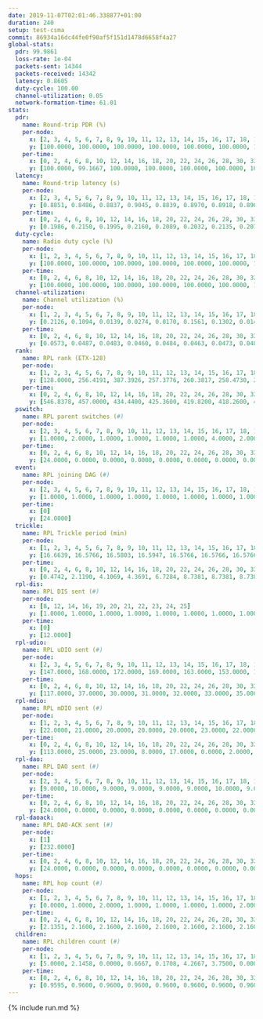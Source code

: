 ```yaml
---
date: 2019-11-07T02:01:46.338877+01:00
duration: 240
setup: test-csma
commit: 86934a16dc44fe0f90af5f151d1478d6658f4a27
global-stats:
  pdr: 99.9861
  loss-rate: 1e-04
  packets-sent: 14344
  packets-received: 14342
  latency: 0.8605
  duty-cycle: 100.00
  channel-utilization: 0.05
  network-formation-time: 61.01
stats:
  pdr:
    name: Round-trip PDR (%)
    per-node:
      x: [2, 3, 4, 5, 6, 7, 8, 9, 10, 11, 12, 13, 14, 15, 16, 17, 18, 19, 20, 21, 22, 23, 24, 25]
      y: [100.0000, 100.0000, 100.0000, 100.0000, 100.0000, 100.0000, 100.0000, 99.8319, 100.0000, 100.0000, 100.0000, 100.0000, 100.0000, 100.0000, 100.0000, 100.0000, 99.8336, 100.0000, 100.0000, 100.0000, 100.0000, 100.0000, 100.0000, 100.0000]
    per-time:
      x: [0, 2, 4, 6, 8, 10, 12, 14, 16, 18, 20, 22, 24, 26, 28, 30, 32, 34, 36, 38, 40, 42, 44, 46, 48, 50, 52, 54, 56, 58, 60, 62, 64, 66, 68, 70, 72, 74, 76, 78, 80, 82, 84, 86, 88, 90, 92, 94, 96, 98, 100, 102, 104, 106, 108, 110, 112, 114, 116, 118, 120, 122, 124, 126, 128, 130, 132, 134, 136, 138, 140, 142, 144, 146, 148, 150, 152, 154, 156, 158, 160, 162, 164, 166, 168, 170, 172, 174, 176, 178, 180, 182, 184, 186, 188, 190, 192, 194, 196, 198, 200, 202, 204, 206, 208, 210, 212, 214, 216, 218, 220, 222, 224, 226, 228, 230, 232, 234, 236, 238, 240]
      y: [100.0000, 99.1667, 100.0000, 100.0000, 100.0000, 100.0000, 100.0000, 100.0000, 100.0000, 100.0000, 100.0000, 100.0000, 100.0000, 100.0000, 100.0000, 100.0000, 100.0000, 100.0000, 100.0000, 100.0000, 100.0000, 100.0000, 100.0000, 100.0000, 100.0000, 100.0000, 100.0000, 100.0000, 100.0000, 100.0000, 100.0000, 100.0000, 100.0000, 100.0000, 100.0000, 100.0000, 100.0000, 100.0000, 100.0000, 100.0000, 100.0000, 100.0000, 100.0000, 100.0000, 100.0000, 100.0000, 100.0000, 100.0000, 100.0000, 100.0000, 100.0000, 100.0000, 100.0000, 100.0000, 100.0000, 100.0000, 100.0000, 100.0000, 100.0000, 100.0000, 100.0000, 100.0000, 100.0000, 100.0000, 100.0000, 100.0000, 100.0000, 100.0000, 100.0000, 100.0000, 100.0000, 100.0000, 100.0000, 100.0000, 100.0000, 100.0000, 100.0000, 100.0000, 100.0000, 100.0000, 100.0000, 100.0000, 100.0000, 100.0000, 100.0000, 100.0000, 100.0000, 100.0000, 100.0000, 100.0000, 100.0000, 100.0000, 100.0000, 100.0000, 100.0000, 100.0000, 100.0000, 100.0000, 100.0000, 100.0000, 100.0000, 100.0000, 100.0000, 100.0000, 100.0000, 100.0000, 100.0000, 100.0000, 100.0000, 100.0000, 100.0000, 99.1667, 100.0000, 100.0000, 100.0000, 100.0000, 100.0000, 100.0000, 100.0000, 100.0000, null]
  latency:
    name: Round-trip latency (s)
    per-node:
      x: [2, 3, 4, 5, 6, 7, 8, 9, 10, 11, 12, 13, 14, 15, 16, 17, 18, 19, 20, 21, 22, 23, 24, 25]
      y: [0.8851, 0.8486, 0.8837, 0.9045, 0.8839, 0.8970, 0.8918, 0.8964, 0.8968, 0.8991, 0.8842, 0.8823, 0.8811, 0.8883, 0.9241, 0.9127, 0.7760, 0.7679, 0.7689, 0.7540, 0.7558, 0.8620, 0.8696, 0.8337]
    per-time:
      x: [0, 2, 4, 6, 8, 10, 12, 14, 16, 18, 20, 22, 24, 26, 28, 30, 32, 34, 36, 38, 40, 42, 44, 46, 48, 50, 52, 54, 56, 58, 60, 62, 64, 66, 68, 70, 72, 74, 76, 78, 80, 82, 84, 86, 88, 90, 92, 94, 96, 98, 100, 102, 104, 106, 108, 110, 112, 114, 116, 118, 120, 122, 124, 126, 128, 130, 132, 134, 136, 138, 140, 142, 144, 146, 148, 150, 152, 154, 156, 158, 160, 162, 164, 166, 168, 170, 172, 174, 176, 178, 180, 182, 184, 186, 188, 190, 192, 194, 196, 198, 200, 202, 204, 206, 208, 210, 212, 214, 216, 218, 220, 222, 224, 226, 228, 230, 232, 234, 236, 238, 240]
      y: [0.1986, 0.2150, 0.1995, 0.2160, 0.2089, 0.2032, 0.2135, 0.2074, 0.1997, 0.2037, 0.2055, 0.1907, 0.1957, 0.2029, 0.1940, 0.2119, 0.1954, 0.1969, 0.1881, 0.1962, 0.2002, 0.2115, 0.2933, 0.8877, 0.8231, 0.8630, 0.8912, 0.8755, 0.9120, 0.8508, 0.9051, 0.8416, 0.8373, 0.8019, 0.8232, 0.8107, 0.8064, 0.8015, 0.7965, 0.8642, 0.7826, 0.7502, 0.6745, 0.6702, 0.7023, 0.6472, 0.6399, 0.6339, 0.5618, 0.6276, 0.5705, 0.5552, 0.5282, 0.5271, 0.4699, 0.4513, 0.8600, 1.1516, 1.1676, 1.1783, 1.1709, 1.1670, 1.1818, 1.1772, 1.1779, 1.1809, 1.1755, 1.1735, 1.1725, 1.1694, 1.1736, 1.1783, 1.1703, 1.1646, 1.1747, 1.1674, 1.1724, 1.1633, 1.1641, 1.1544, 1.1812, 1.1872, 1.1833, 1.1608, 1.1706, 1.1702, 1.1763, 1.1766, 1.1626, 1.1712, 1.1726, 1.1698, 1.1567, 1.1690, 1.1677, 1.1576, 1.1623, 1.1649, 1.1631, 1.1689, 1.1640, 1.1644, 1.1828, 1.1786, 1.1723, 1.1796, 1.1630, 1.1424, 1.1554, 1.1776, 1.1636, 1.1616, 1.1642, 1.1670, 1.1438, 1.1617, 1.1643, 1.1625, 1.1664, 1.1623, null]
  duty-cycle:
    name: Radio duty cycle (%)
    per-node:
      x: [1, 2, 3, 4, 5, 6, 7, 8, 9, 10, 11, 12, 13, 14, 15, 16, 17, 18, 19, 20, 21, 22, 23, 24, 25]
      y: [100.0000, 100.0000, 100.0000, 100.0000, 100.0000, 100.0000, 100.0000, 100.0000, 100.0000, 100.0000, 100.0000, 100.0000, 100.0000, 100.0000, 100.0000, 100.0000, 100.0000, 100.0000, 100.0000, 100.0000, 100.0000, 100.0000, 100.0000, 100.0000, 100.0000]
    per-time:
      x: [0, 2, 4, 6, 8, 10, 12, 14, 16, 18, 20, 22, 24, 26, 28, 30, 32, 34, 36, 38, 40, 42, 44, 46, 48, 50, 52, 54, 56, 58, 60, 62, 64, 66, 68, 70, 72, 74, 76, 78, 80, 82, 84, 86, 88, 90, 92, 94, 96, 98, 100, 102, 104, 106, 108, 110, 112, 114, 116, 118, 120, 122, 124, 126, 128, 130, 132, 134, 136, 138, 140, 142, 144, 146, 148, 150, 152, 154, 156, 158, 160, 162, 164, 166, 168, 170, 172, 174, 176, 178, 180, 182, 184, 186, 188, 190, 192, 194, 196, 198, 200, 202, 204, 206, 208, 210, 212, 214, 216, 218, 220, 222, 224, 226, 228, 230, 232, 234, 236, 238, 240]
      y: [100.0000, 100.0000, 100.0000, 100.0000, 100.0000, 100.0000, 100.0000, 100.0000, 100.0000, 100.0000, 100.0000, 100.0000, 100.0000, 100.0000, 100.0000, 100.0000, 100.0000, 100.0000, 100.0000, 100.0000, 100.0000, 100.0000, 100.0000, 100.0000, 100.0000, 100.0000, 100.0000, 100.0000, 100.0000, 100.0000, 100.0000, 100.0000, 100.0000, 100.0000, 100.0000, 100.0000, 100.0000, 100.0000, 100.0000, 100.0000, 100.0000, 100.0000, 100.0000, 100.0000, 100.0000, 100.0000, 100.0000, 100.0000, 100.0000, 100.0000, 100.0000, 100.0000, 100.0000, 100.0000, 100.0000, 100.0000, 100.0000, 100.0000, 100.0000, 100.0000, 100.0000, 100.0000, 100.0000, 100.0000, 100.0000, 100.0000, 100.0000, 100.0000, 100.0000, 100.0000, 100.0000, 100.0000, 100.0000, 100.0000, 100.0000, 100.0000, 100.0000, 100.0000, 100.0000, 100.0000, 100.0000, 100.0000, 100.0000, 100.0000, 100.0000, 100.0000, 100.0000, 100.0000, 100.0000, 100.0000, 100.0000, 100.0000, 100.0000, 100.0000, 100.0000, 100.0000, 100.0000, 100.0000, 100.0000, 100.0000, 100.0000, 100.0000, 100.0000, 100.0000, 100.0000, 100.0000, 100.0000, 100.0000, 100.0000, 100.0000, 100.0000, 100.0000, 100.0000, 100.0000, 100.0000, 100.0000, 100.0000, 100.0000, 100.0000, 100.0000, null]
  channel-utilization:
    name: Channel utilization (%)
    per-node:
      x: [1, 2, 3, 4, 5, 6, 7, 8, 9, 10, 11, 12, 13, 14, 15, 16, 17, 18, 19, 20, 21, 22, 23, 24, 25]
      y: [0.2126, 0.1094, 0.0139, 0.0274, 0.0170, 0.1561, 0.1302, 0.0143, 0.0157, 0.0138, 0.0145, 0.0290, 0.0196, 0.0144, 0.0398, 0.1310, 0.0231, 0.0173, 0.0141, 0.0676, 0.0142, 0.0220, 0.0145, 0.0139, 0.0145]
    per-time:
      x: [0, 2, 4, 6, 8, 10, 12, 14, 16, 18, 20, 22, 24, 26, 28, 30, 32, 34, 36, 38, 40, 42, 44, 46, 48, 50, 52, 54, 56, 58, 60, 62, 64, 66, 68, 70, 72, 74, 76, 78, 80, 82, 84, 86, 88, 90, 92, 94, 96, 98, 100, 102, 104, 106, 108, 110, 112, 114, 116, 118, 120, 122, 124, 126, 128, 130, 132, 134, 136, 138, 140, 142, 144, 146, 148, 150, 152, 154, 156, 158, 160, 162, 164, 166, 168, 170, 172, 174, 176, 178, 180, 182, 184, 186, 188, 190, 192, 194, 196, 198, 200, 202, 204, 206, 208, 210, 212, 214, 216, 218, 220, 222, 224, 226, 228, 230, 232, 234, 236, 238, 240]
      y: [0.0573, 0.0487, 0.0483, 0.0460, 0.0484, 0.0463, 0.0473, 0.0489, 0.0471, 0.0439, 0.0469, 0.0441, 0.0415, 0.0457, 0.0551, 0.0450, 0.0446, 0.0449, 0.0426, 0.0441, 0.0412, 0.0457, 0.0439, 0.0466, 0.0470, 0.0467, 0.0481, 0.0440, 0.0476, 0.0485, 0.0442, 0.0446, 0.0435, 0.0452, 0.0445, 0.0431, 0.0490, 0.0439, 0.0454, 0.0445, 0.0428, 0.0450, 0.0488, 0.0555, 0.0454, 0.0490, 0.0507, 0.0482, 0.0483, 0.0479, 0.0445, 0.0468, 0.0442, 0.0450, 0.0445, 0.0479, 0.0503, 0.0505, 0.0425, 0.0465, 0.0467, 0.0460, 0.0454, 0.0456, 0.0470, 0.0461, 0.0481, 0.0451, 0.0484, 0.0457, 0.0462, 0.0497, 0.0479, 0.0464, 0.0465, 0.0443, 0.0466, 0.0473, 0.0439, 0.0449, 0.0456, 0.0465, 0.0500, 0.0459, 0.0462, 0.0486, 0.0489, 0.0457, 0.0449, 0.0447, 0.0461, 0.0486, 0.0445, 0.0486, 0.0466, 0.0474, 0.0432, 0.0484, 0.0410, 0.0481, 0.0490, 0.0489, 0.0458, 0.0476, 0.0474, 0.0491, 0.0471, 0.0432, 0.0445, 0.0432, 0.0499, 0.0451, 0.0441, 0.0460, 0.0507, 0.0455, 0.0420, 0.0464, 0.0451, 0.0422, null]
  rank:
    name: RPL rank (ETX-128)
    per-node:
      x: [1, 2, 3, 4, 5, 6, 7, 8, 9, 10, 11, 12, 13, 14, 15, 16, 17, 18, 19, 20, 21, 22, 23, 24, 25]
      y: [128.0000, 256.4191, 387.3926, 257.3776, 260.3817, 258.4730, 260.2158, 389.6721, 407.2025, 388.6091, 395.6680, 388.9177, 395.4016, 397.2988, 390.5041, 393.2727, 392.5285, 541.3184, 522.4512, 520.3443, 527.0329, 524.0083, 650.1152, 650.5560, 649.6379]
    per-time:
      x: [0, 2, 4, 6, 8, 10, 12, 14, 16, 18, 20, 22, 24, 26, 28, 30, 32, 34, 36, 38, 40, 42, 44, 46, 48, 50, 52, 54, 56, 58, 60, 62, 64, 66, 68, 70, 72, 74, 76, 78, 80, 82, 84, 86, 88, 90, 92, 94, 96, 98, 100, 102, 104, 106, 108, 110, 112, 114, 116, 118, 120, 122, 124, 126, 128, 130, 132, 134, 136, 138, 140, 142, 144, 146, 148, 150, 152, 154, 156, 158, 160, 162, 164, 166, 168, 170, 172, 174, 176, 178, 180, 182, 184, 186, 188, 190, 192, 194, 196, 198, 200, 202, 204, 206, 208, 210, 212, 214, 216, 218, 220, 222, 224, 226, 228, 230, 232, 234, 236, 238, 240]
      y: [546.8378, 457.0000, 434.4400, 425.3600, 419.8200, 418.2600, 416.1400, 414.5400, 414.7600, 416.3400, 416.1200, 415.8400, 416.5200, 421.0000, 420.5400, 421.1200, 419.6400, 421.3529, 414.2000, 415.7800, 416.8800, 416.2600, 413.9000, 413.9400, 414.6863, 412.1200, 410.4800, 410.0000, 409.1600, 409.1000, 408.4000, 409.8000, 408.1000, 408.7800, 409.5400, 411.0000, 412.4600, 411.8400, 413.9400, 412.4800, 410.9600, 415.3000, 415.6800, 416.5000, 416.4000, 416.7647, 410.8364, 411.4600, 411.7200, 413.3600, 413.2400, 412.7400, 413.8627, 417.4808, 409.1569, 410.0000, 415.1569, 412.9400, 410.7400, 410.4200, 410.9000, 410.1000, 414.8235, 409.4400, 409.2400, 409.0392, 411.0980, 411.3200, 411.4600, 408.7400, 408.9800, 408.6400, 412.0577, 408.4800, 409.8824, 406.5400, 406.6600, 407.4800, 406.9200, 406.5400, 406.0392, 407.6863, 406.2200, 407.9400, 407.7800, 408.1600, 406.4706, 405.9200, 406.0392, 406.6800, 406.2600, 407.2200, 408.1800, 407.9000, 406.6200, 410.1000, 411.4118, 408.0962, 409.1961, 409.9800, 419.1296, 408.5600, 408.4400, 408.5800, 408.5000, 407.9608, 407.7255, 408.2600, 412.3462, 407.6078, 410.1400, 409.8000, 410.0200, 410.9400, 410.4600, 411.9608, 408.6400, 409.4800, 408.8600, 410.1000, null]
  pswitch:
    name: RPL parent switches (#)
    per-node:
      x: [2, 3, 4, 5, 6, 7, 8, 9, 10, 11, 12, 13, 14, 15, 16, 17, 18, 19, 20, 21, 22, 23, 24, 25]
      y: [1.0000, 2.0000, 1.0000, 1.0000, 1.0000, 1.0000, 4.0000, 2.0000, 3.0000, 1.0000, 3.0000, 4.0000, 1.0000, 2.0000, 2.0000, 6.0000, 5.0000, 6.0000, 4.0000, 3.0000, 1.0000, 3.0000, 1.0000, 3.0000]
    per-time:
      x: [0, 2, 4, 6, 8, 10, 12, 14, 16, 18, 20, 22, 24, 26, 28, 30, 32, 34, 36, 38, 40, 42, 44, 46, 48, 50, 52, 54, 56, 58, 60, 62, 64, 66, 68, 70, 72, 74, 76, 78, 80, 82, 84, 86, 88, 90, 92, 94, 96, 98, 100, 102, 104, 106, 108, 110, 112, 114, 116, 118, 120, 122, 124, 126, 128, 130, 132, 134, 136, 138, 140, 142, 144, 146, 148, 150, 152, 154, 156, 158, 160, 162, 164, 166, 168, 170, 172, 174, 176, 178, 180, 182, 184, 186, 188, 190, 192, 194, 196, 198, 200, 202, 204, 206, 208, 210, 212, 214, 216, 218, 220, 222, 224, 226, 228, 230]
      y: [24.0000, 0.0000, 0.0000, 0.0000, 0.0000, 0.0000, 0.0000, 0.0000, 0.0000, 0.0000, 0.0000, 0.0000, 0.0000, 0.0000, 0.0000, 0.0000, 0.0000, 1.0000, 0.0000, 0.0000, 0.0000, 0.0000, 0.0000, 0.0000, 1.0000, 0.0000, 0.0000, 0.0000, 0.0000, 0.0000, 0.0000, 0.0000, 0.0000, 0.0000, 0.0000, 0.0000, 0.0000, 0.0000, 0.0000, 0.0000, 0.0000, 0.0000, 0.0000, 0.0000, 0.0000, 1.0000, 5.0000, 0.0000, 0.0000, 0.0000, 0.0000, 0.0000, 1.0000, 2.0000, 1.0000, 0.0000, 1.0000, 0.0000, 0.0000, 0.0000, 0.0000, 0.0000, 1.0000, 0.0000, 0.0000, 1.0000, 1.0000, 0.0000, 0.0000, 0.0000, 0.0000, 0.0000, 2.0000, 0.0000, 1.0000, 0.0000, 0.0000, 0.0000, 0.0000, 0.0000, 1.0000, 1.0000, 0.0000, 0.0000, 0.0000, 0.0000, 1.0000, 0.0000, 1.0000, 0.0000, 0.0000, 0.0000, 0.0000, 0.0000, 0.0000, 0.0000, 1.0000, 2.0000, 1.0000, 0.0000, 4.0000, 0.0000, 0.0000, 0.0000, 0.0000, 1.0000, 1.0000, 0.0000, 2.0000, 1.0000, 0.0000, 0.0000, 0.0000, 0.0000, 0.0000, 1.0000]
  event:
    name: RPL joining DAG (#)
    per-node:
      x: [2, 3, 4, 5, 6, 7, 8, 9, 10, 11, 12, 13, 14, 15, 16, 17, 18, 19, 20, 21, 22, 23, 24, 25]
      y: [1.0000, 1.0000, 1.0000, 1.0000, 1.0000, 1.0000, 1.0000, 1.0000, 1.0000, 1.0000, 1.0000, 1.0000, 1.0000, 1.0000, 1.0000, 1.0000, 1.0000, 1.0000, 1.0000, 1.0000, 1.0000, 1.0000, 1.0000, 1.0000]
    per-time:
      x: [0]
      y: [24.0000]
  trickle:
    name: RPL Trickle period (min)
    per-node:
      x: [1, 2, 3, 4, 5, 6, 7, 8, 9, 10, 11, 12, 13, 14, 15, 16, 17, 18, 19, 20, 21, 22, 23, 24, 25]
      y: [16.6639, 16.5766, 16.5803, 16.5947, 16.5766, 16.5766, 16.5766, 16.5877, 16.5803, 16.5829, 16.5766, 16.5469, 16.5507, 16.5392, 16.5431, 16.5431, 16.5583, 16.5545, 16.5494, 16.5507, 16.5380, 16.5302, 16.5301, 16.5248, 16.5304]
    per-time:
      x: [0, 2, 4, 6, 8, 10, 12, 14, 16, 18, 20, 22, 24, 26, 28, 30, 32, 34, 36, 38, 40, 42, 44, 46, 48, 50, 52, 54, 56, 58, 60, 62, 64, 66, 68, 70, 72, 74, 76, 78, 80, 82, 84, 86, 88, 90, 92, 94, 96, 98, 100, 102, 104, 106, 108, 110, 112, 114, 116, 118, 120, 122, 124, 126, 128, 130, 132, 134, 136, 138, 140, 142, 144, 146, 148, 150, 152, 154, 156, 158, 160, 162, 164, 166, 168, 170, 172, 174, 176, 178, 180, 182, 184, 186, 188, 190, 192, 194, 196, 198, 200, 202, 204, 206, 208, 210, 212, 214, 216, 218, 220, 222, 224, 226, 228, 230, 232, 234, 236, 238, 240]
      y: [0.4742, 2.1190, 4.1069, 4.3691, 6.7284, 8.7381, 8.7381, 8.7381, 10.6605, 17.4763, 17.4763, 17.4763, 17.4763, 17.4763, 17.4763, 17.4763, 17.4763, 17.4763, 17.4763, 17.4763, 17.4763, 17.4763, 17.4763, 17.4763, 17.4763, 17.4763, 17.4763, 17.4763, 17.4763, 17.4763, 17.4763, 17.4763, 17.4763, 17.4763, 17.4763, 17.4763, 17.4763, 17.4763, 17.4763, 17.4763, 17.4763, 17.4763, 17.4763, 17.4763, 17.4763, 17.4763, 17.4763, 17.4763, 17.4763, 17.4763, 17.4763, 17.4763, 17.4763, 17.4763, 17.4763, 17.4763, 17.4763, 17.4763, 17.4763, 17.4763, 17.4763, 17.4763, 17.4763, 17.4763, 17.4763, 17.4763, 17.4763, 17.4763, 17.4763, 17.4763, 17.4763, 17.4763, 17.4763, 17.4763, 17.4763, 17.4763, 17.4763, 17.4763, 17.4763, 17.4763, 17.4763, 17.4763, 17.4763, 17.4763, 17.4763, 17.4763, 17.4763, 17.4763, 17.4763, 17.4763, 17.4763, 17.4763, 17.4763, 17.4763, 17.4763, 17.4763, 17.4763, 17.4763, 17.4763, 17.4763, 17.4763, 17.4763, 17.4763, 17.4763, 17.4763, 17.4763, 17.4763, 17.4763, 17.4763, 17.4763, 17.4763, 17.4763, 17.4763, 17.4763, 17.4763, 17.4763, 17.4763, 17.4763, 17.4763, 17.4763, null]
  rpl-dis:
    name: RPL DIS sent (#)
    per-node:
      x: [8, 12, 14, 16, 19, 20, 21, 22, 23, 24, 25]
      y: [1.0000, 1.0000, 1.0000, 1.0000, 1.0000, 1.0000, 1.0000, 1.0000, 1.0000, 2.0000, 1.0000]
    per-time:
      x: [0]
      y: [12.0000]
  rpl-udio:
    name: RPL uDIO sent (#)
    per-node:
      x: [2, 3, 4, 5, 6, 7, 8, 9, 10, 11, 12, 13, 14, 15, 16, 17, 18, 19, 20, 21, 22, 23, 24, 25]
      y: [147.0000, 168.0000, 172.0000, 169.0000, 163.0000, 153.0000, 168.0000, 168.0000, 162.0000, 168.0000, 168.0000, 153.0000, 168.0000, 168.0000, 157.0000, 160.0000, 163.0000, 173.0000, 164.0000, 163.0000, 168.0000, 173.0000, 164.0000, 162.0000]
    per-time:
      x: [0, 2, 4, 6, 8, 10, 12, 14, 16, 18, 20, 22, 24, 26, 28, 30, 32, 34, 36, 38, 40, 42, 44, 46, 48, 50, 52, 54, 56, 58, 60, 62, 64, 66, 68, 70, 72, 74, 76, 78, 80, 82, 84, 86, 88, 90, 92, 94, 96, 98, 100, 102, 104, 106, 108, 110, 112, 114, 116, 118, 120, 122, 124, 126, 128, 130, 132, 134, 136, 138, 140, 142, 144, 146, 148, 150, 152, 154, 156, 158, 160, 162, 164, 166, 168, 170, 172, 174, 176, 178, 180, 182, 184, 186, 188, 190, 192, 194, 196, 198, 200, 202, 204, 206, 208, 210, 212, 214, 216, 218, 220, 222, 224, 226, 228, 230, 232, 234, 236, 238, 240]
      y: [117.0000, 37.0000, 30.0000, 31.0000, 32.0000, 33.0000, 35.0000, 36.0000, 32.0000, 31.0000, 31.0000, 33.0000, 35.0000, 31.0000, 33.0000, 30.0000, 32.0000, 34.0000, 37.0000, 34.0000, 28.0000, 31.0000, 34.0000, 30.0000, 31.0000, 34.0000, 36.0000, 30.0000, 30.0000, 32.0000, 33.0000, 31.0000, 32.0000, 35.0000, 32.0000, 29.0000, 30.0000, 30.0000, 32.0000, 31.0000, 29.0000, 35.0000, 34.0000, 30.0000, 34.0000, 30.0000, 28.0000, 35.0000, 33.0000, 32.0000, 31.0000, 37.0000, 30.0000, 33.0000, 32.0000, 35.0000, 35.0000, 28.0000, 30.0000, 32.0000, 31.0000, 36.0000, 30.0000, 30.0000, 34.0000, 33.0000, 29.0000, 28.0000, 35.0000, 33.0000, 31.0000, 34.0000, 31.0000, 31.0000, 30.0000, 34.0000, 31.0000, 35.0000, 37.0000, 32.0000, 26.0000, 28.0000, 30.0000, 32.0000, 33.0000, 33.0000, 34.0000, 29.0000, 34.0000, 31.0000, 34.0000, 34.0000, 31.0000, 37.0000, 32.0000, 31.0000, 34.0000, 30.0000, 32.0000, 31.0000, 32.0000, 36.0000, 30.0000, 33.0000, 35.0000, 30.0000, 33.0000, 26.0000, 38.0000, 28.0000, 28.0000, 36.0000, 32.0000, 31.0000, 30.0000, 34.0000, 31.0000, 31.0000, 33.0000, 33.0000, 3.0000]
  rpl-mdio:
    name: RPL mDIO sent (#)
    per-node:
      x: [1, 2, 3, 4, 5, 6, 7, 8, 9, 10, 11, 12, 13, 14, 15, 16, 17, 18, 19, 20, 21, 22, 23, 24, 25]
      y: [22.0000, 21.0000, 20.0000, 20.0000, 20.0000, 23.0000, 22.0000, 21.0000, 20.0000, 20.0000, 20.0000, 21.0000, 21.0000, 21.0000, 22.0000, 22.0000, 21.0000, 20.0000, 20.0000, 20.0000, 21.0000, 21.0000, 21.0000, 20.0000, 20.0000]
    per-time:
      x: [0, 2, 4, 6, 8, 10, 12, 14, 16, 18, 20, 22, 24, 26, 28, 30, 32, 34, 36, 38, 40, 42, 44, 46, 48, 50, 52, 54, 56, 58, 60, 62, 64, 66, 68, 70, 72, 74, 76, 78, 80, 82, 84, 86, 88, 90, 92, 94, 96, 98, 100, 102, 104, 106, 108, 110, 112, 114, 116, 118, 120, 122, 124, 126, 128, 130, 132, 134, 136, 138, 140, 142, 144, 146, 148, 150, 152, 154, 156, 158, 160, 162, 164, 166, 168, 170, 172, 174, 176, 178, 180, 182, 184, 186, 188, 190, 192, 194, 196, 198, 200, 202, 204, 206, 208, 210, 212, 214, 216, 218, 220, 222, 224, 226, 228, 230, 232, 234, 236, 238]
      y: [113.0000, 25.0000, 23.0000, 8.0000, 17.0000, 0.0000, 2.0000, 15.0000, 8.0000, 0.0000, 0.0000, 0.0000, 0.0000, 5.0000, 4.0000, 6.0000, 5.0000, 5.0000, 0.0000, 0.0000, 0.0000, 1.0000, 5.0000, 6.0000, 5.0000, 4.0000, 4.0000, 0.0000, 0.0000, 0.0000, 1.0000, 7.0000, 2.0000, 8.0000, 7.0000, 0.0000, 0.0000, 0.0000, 0.0000, 5.0000, 5.0000, 3.0000, 8.0000, 4.0000, 0.0000, 0.0000, 0.0000, 0.0000, 9.0000, 6.0000, 2.0000, 4.0000, 4.0000, 0.0000, 0.0000, 0.0000, 0.0000, 4.0000, 5.0000, 5.0000, 5.0000, 6.0000, 0.0000, 0.0000, 0.0000, 1.0000, 3.0000, 6.0000, 9.0000, 6.0000, 0.0000, 0.0000, 0.0000, 0.0000, 3.0000, 3.0000, 4.0000, 10.0000, 5.0000, 0.0000, 0.0000, 0.0000, 0.0000, 4.0000, 4.0000, 8.0000, 7.0000, 2.0000, 0.0000, 0.0000, 0.0000, 0.0000, 6.0000, 6.0000, 5.0000, 8.0000, 0.0000, 0.0000, 0.0000, 0.0000, 1.0000, 7.0000, 3.0000, 6.0000, 8.0000, 0.0000, 0.0000, 0.0000, 0.0000, 5.0000, 6.0000, 4.0000, 3.0000, 7.0000, 0.0000, 0.0000, 0.0000, 0.0000, 5.0000, 4.0000]
  rpl-dao:
    name: RPL DAO sent (#)
    per-node:
      x: [2, 3, 4, 5, 6, 7, 8, 9, 10, 11, 12, 13, 14, 15, 16, 17, 18, 19, 20, 21, 22, 23, 24, 25]
      y: [9.0000, 10.0000, 9.0000, 9.0000, 9.0000, 9.0000, 10.0000, 9.0000, 10.0000, 9.0000, 10.0000, 10.0000, 9.0000, 10.0000, 10.0000, 11.0000, 11.0000, 11.0000, 10.0000, 9.0000, 9.0000, 10.0000, 9.0000, 10.0000]
    per-time:
      x: [0, 2, 4, 6, 8, 10, 12, 14, 16, 18, 20, 22, 24, 26, 28, 30, 32, 34, 36, 38, 40, 42, 44, 46, 48, 50, 52, 54, 56, 58, 60, 62, 64, 66, 68, 70, 72, 74, 76, 78, 80, 82, 84, 86, 88, 90, 92, 94, 96, 98, 100, 102, 104, 106, 108, 110, 112, 114, 116, 118, 120, 122, 124, 126, 128, 130, 132, 134, 136, 138, 140, 142, 144, 146, 148, 150, 152, 154, 156, 158, 160, 162, 164, 166, 168, 170, 172, 174, 176, 178, 180, 182, 184, 186, 188, 190, 192, 194, 196, 198, 200, 202, 204, 206, 208, 210, 212, 214, 216, 218, 220, 222, 224, 226, 228, 230, 232, 234, 236, 238, 240]
      y: [24.0000, 0.0000, 0.0000, 0.0000, 0.0000, 0.0000, 0.0000, 0.0000, 0.0000, 0.0000, 0.0000, 0.0000, 0.0000, 0.0000, 24.0000, 0.0000, 0.0000, 1.0000, 0.0000, 0.0000, 0.0000, 0.0000, 0.0000, 0.0000, 1.0000, 0.0000, 0.0000, 0.0000, 19.0000, 3.0000, 0.0000, 0.0000, 1.0000, 0.0000, 0.0000, 0.0000, 0.0000, 0.0000, 0.0000, 1.0000, 0.0000, 0.0000, 14.0000, 8.0000, 0.0000, 1.0000, 6.0000, 0.0000, 0.0000, 0.0000, 0.0000, 0.0000, 1.0000, 3.0000, 1.0000, 0.0000, 4.0000, 8.0000, 0.0000, 1.0000, 5.0000, 1.0000, 1.0000, 0.0000, 0.0000, 1.0000, 2.0000, 2.0000, 1.0000, 0.0000, 0.0000, 11.0000, 3.0000, 0.0000, 5.0000, 0.0000, 0.0000, 1.0000, 0.0000, 0.0000, 3.0000, 2.0000, 0.0000, 0.0000, 0.0000, 9.0000, 4.0000, 1.0000, 3.0000, 3.0000, 0.0000, 1.0000, 0.0000, 0.0000, 1.0000, 1.0000, 2.0000, 2.0000, 1.0000, 6.0000, 9.0000, 0.0000, 0.0000, 3.0000, 0.0000, 2.0000, 1.0000, 0.0000, 3.0000, 1.0000, 2.0000, 0.0000, 0.0000, 4.0000, 7.0000, 2.0000, 0.0000, 3.0000, 0.0000, 2.0000, 0.0000]
  rpl-daoack:
    name: RPL DAO-ACK sent (#)
    per-node:
      x: [1]
      y: [232.0000]
    per-time:
      x: [0, 2, 4, 6, 8, 10, 12, 14, 16, 18, 20, 22, 24, 26, 28, 30, 32, 34, 36, 38, 40, 42, 44, 46, 48, 50, 52, 54, 56, 58, 60, 62, 64, 66, 68, 70, 72, 74, 76, 78, 80, 82, 84, 86, 88, 90, 92, 94, 96, 98, 100, 102, 104, 106, 108, 110, 112, 114, 116, 118, 120, 122, 124, 126, 128, 130, 132, 134, 136, 138, 140, 142, 144, 146, 148, 150, 152, 154, 156, 158, 160, 162, 164, 166, 168, 170, 172, 174, 176, 178, 180, 182, 184, 186, 188, 190, 192, 194, 196, 198, 200, 202, 204, 206, 208, 210, 212, 214, 216, 218, 220, 222, 224, 226, 228, 230, 232, 234, 236, 238, 240]
      y: [24.0000, 0.0000, 0.0000, 0.0000, 0.0000, 0.0000, 0.0000, 0.0000, 0.0000, 0.0000, 0.0000, 0.0000, 0.0000, 0.0000, 24.0000, 0.0000, 0.0000, 1.0000, 0.0000, 0.0000, 0.0000, 0.0000, 0.0000, 0.0000, 1.0000, 0.0000, 0.0000, 0.0000, 19.0000, 3.0000, 0.0000, 0.0000, 1.0000, 0.0000, 0.0000, 0.0000, 0.0000, 0.0000, 0.0000, 1.0000, 0.0000, 0.0000, 14.0000, 8.0000, 0.0000, 1.0000, 6.0000, 0.0000, 0.0000, 0.0000, 0.0000, 0.0000, 1.0000, 3.0000, 1.0000, 0.0000, 4.0000, 8.0000, 0.0000, 1.0000, 5.0000, 1.0000, 1.0000, 0.0000, 0.0000, 1.0000, 2.0000, 2.0000, 1.0000, 0.0000, 0.0000, 11.0000, 3.0000, 0.0000, 4.0000, 1.0000, 0.0000, 1.0000, 0.0000, 0.0000, 3.0000, 2.0000, 0.0000, 0.0000, 0.0000, 9.0000, 4.0000, 1.0000, 3.0000, 3.0000, 0.0000, 1.0000, 0.0000, 0.0000, 1.0000, 1.0000, 2.0000, 2.0000, 1.0000, 6.0000, 9.0000, 0.0000, 0.0000, 3.0000, 0.0000, 2.0000, 1.0000, 0.0000, 3.0000, 1.0000, 2.0000, 0.0000, 0.0000, 4.0000, 7.0000, 2.0000, 0.0000, 3.0000, 0.0000, 2.0000, 0.0000]
  hops:
    name: RPL hop count (#)
    per-node:
      x: [1, 2, 3, 4, 5, 6, 7, 8, 9, 10, 11, 12, 13, 14, 15, 16, 17, 18, 19, 20, 21, 22, 23, 24, 25]
      y: [0.0000, 1.0000, 2.0000, 1.0000, 1.0000, 1.0000, 1.0000, 2.0000, 2.0000, 2.0000, 2.0000, 2.0000, 2.0000, 2.0000, 2.0000, 2.0000, 2.0000, 3.0000, 3.0000, 3.0000, 3.0000, 3.0000, 4.0000, 4.0000, 4.0000]
    per-time:
      x: [0, 2, 4, 6, 8, 10, 12, 14, 16, 18, 20, 22, 24, 26, 28, 30, 32, 34, 36, 38, 40, 42, 44, 46, 48, 50, 52, 54, 56, 58, 60, 62, 64, 66, 68, 70, 72, 74, 76, 78, 80, 82, 84, 86, 88, 90, 92, 94, 96, 98, 100, 102, 104, 106, 108, 110, 112, 114, 116, 118, 120, 122, 124, 126, 128, 130, 132, 134, 136, 138, 140, 142, 144, 146, 148, 150, 152, 154, 156, 158, 160, 162, 164, 166, 168, 170, 172, 174, 176, 178, 180, 182, 184, 186, 188, 190, 192, 194, 196, 198, 200, 202, 204, 206, 208, 210, 212, 214, 216, 218, 220, 222, 224, 226, 228, 230, 232, 234, 236, 238]
      y: [2.1351, 2.1600, 2.1600, 2.1600, 2.1600, 2.1600, 2.1600, 2.1600, 2.1600, 2.1600, 2.1600, 2.1600, 2.1600, 2.1600, 2.1600, 2.1600, 2.1600, 2.1600, 2.1600, 2.1600, 2.1600, 2.1600, 2.1600, 2.1600, 2.1600, 2.1600, 2.1600, 2.1600, 2.1600, 2.1600, 2.1600, 2.1600, 2.1600, 2.1600, 2.1600, 2.1600, 2.1600, 2.1600, 2.1600, 2.1600, 2.1600, 2.1600, 2.1600, 2.1600, 2.1600, 2.1600, 2.1600, 2.1600, 2.1600, 2.1600, 2.1600, 2.1600, 2.1600, 2.1600, 2.1600, 2.1600, 2.1600, 2.1600, 2.1600, 2.1600, 2.1600, 2.1600, 2.1600, 2.1600, 2.1600, 2.1600, 2.1600, 2.1600, 2.1600, 2.1600, 2.1600, 2.1600, 2.1600, 2.1600, 2.1600, 2.1600, 2.1600, 2.1600, 2.1600, 2.1600, 2.1600, 2.1600, 2.1600, 2.1600, 2.1600, 2.1600, 2.1600, 2.1600, 2.1600, 2.1600, 2.1600, 2.1600, 2.1600, 2.1600, 2.1600, 2.1600, 2.1600, 2.1600, 2.1600, 2.1600, 2.1600, 2.1600, 2.1600, 2.1600, 2.1600, 2.1600, 2.1600, 2.1600, 2.1600, 2.1600, 2.1600, 2.1600, 2.1600, 2.1600, 2.1600, 2.1600, 2.1600, 2.1600, 2.1600, 2.1600]
  children:
    name: RPL children count (#)
    per-node:
      x: [1, 2, 3, 4, 5, 6, 7, 8, 9, 10, 11, 12, 13, 14, 15, 16, 17, 18, 19, 20, 21, 22, 23, 24, 25]
      y: [5.0000, 2.1458, 0.0000, 0.6667, 0.1708, 4.2667, 3.7500, 0.0000, 0.0000, 0.0000, 0.0000, 0.5833, 0.2667, 0.0000, 0.3500, 3.4583, 0.3417, 0.0750, 0.0000, 2.5542, 0.0000, 0.3667, 0.0000, 0.0000, 0.0000]
    per-time:
      x: [0, 2, 4, 6, 8, 10, 12, 14, 16, 18, 20, 22, 24, 26, 28, 30, 32, 34, 36, 38, 40, 42, 44, 46, 48, 50, 52, 54, 56, 58, 60, 62, 64, 66, 68, 70, 72, 74, 76, 78, 80, 82, 84, 86, 88, 90, 92, 94, 96, 98, 100, 102, 104, 106, 108, 110, 112, 114, 116, 118, 120, 122, 124, 126, 128, 130, 132, 134, 136, 138, 140, 142, 144, 146, 148, 150, 152, 154, 156, 158, 160, 162, 164, 166, 168, 170, 172, 174, 176, 178, 180, 182, 184, 186, 188, 190, 192, 194, 196, 198, 200, 202, 204, 206, 208, 210, 212, 214, 216, 218, 220, 222, 224, 226, 228, 230, 232, 234, 236, 238]
      y: [0.9595, 0.9600, 0.9600, 0.9600, 0.9600, 0.9600, 0.9600, 0.9600, 0.9600, 0.9600, 0.9600, 0.9600, 0.9600, 0.9600, 0.9600, 0.9600, 0.9600, 0.9600, 0.9600, 0.9600, 0.9600, 0.9600, 0.9600, 0.9600, 0.9600, 0.9600, 0.9600, 0.9600, 0.9600, 0.9600, 0.9600, 0.9600, 0.9600, 0.9600, 0.9600, 0.9600, 0.9600, 0.9600, 0.9600, 0.9600, 0.9600, 0.9600, 0.9600, 0.9600, 0.9600, 0.9600, 0.9600, 0.9600, 0.9600, 0.9600, 0.9600, 0.9600, 0.9600, 0.9600, 0.9600, 0.9600, 0.9600, 0.9600, 0.9600, 0.9600, 0.9600, 0.9600, 0.9600, 0.9600, 0.9600, 0.9600, 0.9600, 0.9600, 0.9600, 0.9600, 0.9600, 0.9600, 0.9600, 0.9600, 0.9600, 0.9600, 0.9600, 0.9600, 0.9600, 0.9600, 0.9600, 0.9600, 0.9600, 0.9600, 0.9600, 0.9600, 0.9600, 0.9600, 0.9600, 0.9600, 0.9600, 0.9600, 0.9600, 0.9600, 0.9600, 0.9600, 0.9600, 0.9600, 0.9600, 0.9600, 0.9600, 0.9600, 0.9600, 0.9600, 0.9600, 0.9600, 0.9600, 0.9600, 0.9600, 0.9600, 0.9600, 0.9600, 0.9600, 0.9600, 0.9600, 0.9600, 0.9600, 0.9600, 0.9600, 0.9600]
---
```


{% include run.md %}
